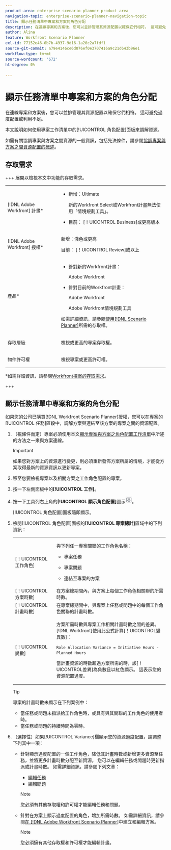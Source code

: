 ```yaml
---
product-area: enterprise-scenario-planner-product-area
navigation-topic: enterprise-scenario-planner-navigation-topic
title: 顯示任務清單中專案和方案的角色分配
description: 在連線專案和方案後，您可以並排管理其資源配置以確保它們相符。 這可避免過度配置或利用不足。
author: Alina
feature: Workfront Scenario Planner
exl-id: 77152e46-0b7b-4937-9d16-1a20c2a7fdf1
source-git-commit: a79e4146ce6d076ef0e3707416a9c21d643b96e1
workflow-type: tm+mt
source-wordcount: '672'
ht-degree: 0%

---
```


# 顯示任務清單中專案和方案的角色分配

<!--Audited: 07/2024-->

在連線專案和方案後，您可以並排管理其資源配置以確保它們相符。 這可避免過度配置或利用不足。

本文說明如何使用專案工作清單中的[!UICONTROL 角色配置]面板來調解資源。

如需有關協調專案與方案之間資源的一般資訊，包括先決條件，請參閱[協調專案與方案之間資源配置的概述](../scenario-planner/overview-reconcile-allocations-between-projects-initiatives.md)。

## 存取需求

+++ 展開以檢視本文中功能的存取需求。

<table style="table-layout:auto"> 
 <col> 
 <col> 
 <tbody> 
  <tr> 
   <td> <p>[!DNL Adobe Workfront] 計畫*</p> </td> 
   <td> <ul></li>
   <li><p>新增：Ultimate </p></li>
   <p>新的Workfront Select或Workfront計畫無法使用「情境規劃工具」。 </p>
   <li><p>目前： [！UICONTROL Business]或更高版本</p></ul>
   </td> 
  </tr> 
  <tr> 
   <td> <p>[!DNL Adobe Workfront] 授權*</p> </td> 
   <td> <p>新增：淺色或更高</p> 
   <p>目前： [！UICONTROL Review]或以上</p> </td> 
  </tr> 
  <tr> 
   <td>產品* </td> 
   <td> <ul><li><p>針對新的Workfront計畫：</p><p> Adobe Workfront</li></p>
   <li><p>針對目前的Workfront計畫： </p>
   <p>Adobe Workfront</p> <p>Adobe Workfront情境規劃工具</p></li></ul>

<p>如需詳細資訊，請參閱<a href="../scenario-planner/access-needed-to-use-sp.md" class="MCXref xref">使用[!DNL Scenario Planner]</a>所需的存取權。 </p> </td> 
  </tr> 
  <tr data-mc-conditions=""> 
   <td>存取層級 </td> 
   <td> <p>檢視或更高的專案存取權。</p> </td> 
  </tr> 
  <tr data-mc-conditions=""> 
   <td> <p>物件許可權 </p> </td> 
   <td> <p> 檢視專案或更高許可權。</p> </td> 
  </tr> 
 </tbody> 
</table>

*如需詳細資訊，請參閱[Workfront檔案的存取需求](/help/quicksilver/administration-and-setup/add-users/access-levels-and-object-permissions/access-level-requirements-in-documentation.md)。

+++

## 顯示任務清單中專案和方案的角色分配

如果您的公司已購買[!DNL Workfront Scenario Planner]授權，您可以在專案的[!UICONTROL 任務]區段中，調解方案與連結至該方案的專案之間的資源配置。

1. （視條件而定）專案必須使用本文[顯示專案與方案之角色配置工作清單](#show-role-allocation-for-projects-and-initiatives-in-the-task-list)中所述的方法之一來與方案連線。

   >[!IMPORTANT]
   >
   >如果您對方案上的資源進行變更，則必須重新發佈方案所屬的情境，才能從方案取得最新的資源資訊以更新專案。

1. 移至您要檢視專案以及相關方案之工作角色配置的專案。
1. 按一下左側面板中的&#x200B;**[!UICONTROL 工作]**。
1. 按一下工具列右上角的&#x200B;**[!UICONTROL 顯示角色配置]**&#x200B;圖示![](assets/show-role-allocation-icon.png)。

   [!UICONTROL 角色配置]面板隨即顯示。

   <!--
   <p data-mc-conditions="QuicksilverOrClassic.Draft mode">(NOTE: ensure this step stays 5 to match the mention of it in the section below)</p>
   -->

1. 檢閱[!UICONTROL 角色配置]面板的&#x200B;**[!UICONTROL 專案總計]**&#x200B;區域中的下列資訊：

   <table style="table-layout:auto"> 
    <col> 
    <col> 
    <tbody> 
     <tr> 
      <td role="rowheader">[！UICONTROL工作角色]</td> 
      <td> <p>與下列任一專案關聯的工作角色名稱：</p> 
       <ul> 
        <li> <p>專案任務</p> </li> 
        <li> <p>專案問題</p> </li> 
        <li> <p>連結至專案的方案</p> </li> 
       </ul> </td> 
     </tr> 
     <tr> 
      <td role="rowheader">[！UICONTROL方案時數]</td> 
      <td>在方案總期間內，與方案上每個工作角色相關聯的所需時數。 </td> 
     </tr> 
     <tr> 
      <td role="rowheader">[！UICONTROL計畫時數]</td> 
      <td>在專案總期間中，與專案上任務或問題中的每個工作角色關聯的計畫時數。 </td> 
     </tr> 
     <tr> 
      <td role="rowheader">[！UICONTROL變數]</td> 
      <td> <p>方案所需時數與專案工作相關計畫時數之間的差異。 [!DNL Workfront]使用此公式計算[！UICONTROL變異數]：</p> <p><code>Role Allocation Variance = Initiative Hours - Planned Hours</code> </p> <p>當計畫資源的時數超過方案所需的時，該[！UICONTROL差異]為負數且以紅色顯示。 這表示您的資源配置過度。 </p> </td> 
     </tr> 
    </tbody> 
   </table>

   >[!TIP]
   >
   >專案的計畫時數未顯示在下列案例中：
   >
   >   
   >   
   >   * 當任務或問題未指派給工作角色時，或具有與其關聯的工作角色的使用者時。
   >   * 當任務或問題的持續時間為零時。
   >   
   >



1. （選擇性）如果[!UICONTROL Variance]欄顯示您的資源過度配置，請調整下列其中一項：

   * 針對顯示過度配置的一個工作角色，降低其計畫時數或新增更多資源至任務，並將更多計畫時數分配至新資源。 您可以在編輯任務或問題時更新指派或計畫時數。 如需詳細資訊，請參閱下列文章：

      * [編輯任務](../manage-work/tasks/manage-tasks/edit-tasks.md)
      * [編輯問題](../manage-work/issues/manage-issues/edit-issues.md)

     >[!NOTE]
     >
     >您必須有其他存取權和許可權才能編輯任務和問題。

   * 針對在方案上顯示過度配置的角色，增加所需時數。 如需詳細資訊，請參閱[在 [!DNL Adobe Workfront Scenario Planner]](create-and-edit-initiatives.md)中建立和編輯方案。

     >[!NOTE]
     >
     >您必須擁有其他存取權和許可權才能編輯計畫。


